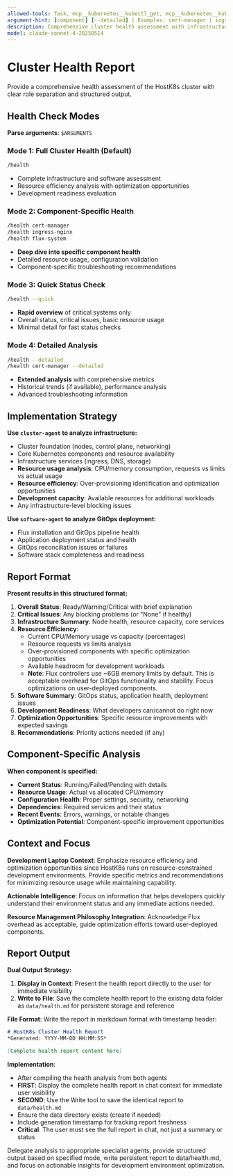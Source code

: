 ```yaml
---
allowed-tools: Task, mcp__kubernetes__kubectl_get, mcp__kubernetes__kubectl_describe, mcp__flux-operator-mcp__get_flux_instance, mcp__flux-operator-mcp__get_kubernetes_resources, mcp__flux-operator-mcp__get_kubernetes_metrics
argument-hint: [component] [--detailed] | Examples: cert-manager | ingress-nginx --detailed | --quick
description: Comprehensive cluster health assessment with infrastructure and GitOps analysis
model: claude-sonnet-4-20250514
---
```


# Cluster Health Report

Provide a comprehensive health assessment of the HostK8s cluster with clear role separation and structured output.

## Health Check Modes

**Parse arguments**: `$ARGUMENTS`

### Mode 1: Full Cluster Health (Default)
```bash
/health
```
- Complete infrastructure and software assessment
- Resource efficiency analysis with optimization opportunities
- Development readiness evaluation

### Mode 2: Component-Specific Health
```bash
/health cert-manager
/health ingress-nginx
/health flux-system
```
- **Deep dive into specific component health**
- Detailed resource usage, configuration validation
- Component-specific troubleshooting recommendations

### Mode 3: Quick Status Check
```bash
/health --quick
```
- **Rapid overview** of critical systems only
- Overall status, critical issues, basic resource usage
- Minimal detail for fast status checks

### Mode 4: Detailed Analysis
```bash
/health --detailed
/health cert-manager --detailed
```
- **Extended analysis** with comprehensive metrics
- Historical trends (if available), performance analysis
- Advanced troubleshooting information

## Implementation Strategy

**Use `cluster-agent` to analyze infrastructure:**
- Cluster foundation (nodes, control plane, networking)
- Core Kubernetes components and resource availability
- Infrastructure services (ingress, DNS, storage)
- **Resource usage analysis**: CPU/memory consumption, requests vs limits vs actual usage
- **Resource efficiency**: Over-provisioning identification and optimization opportunities
- **Development capacity**: Available resources for additional workloads
- Any infrastructure-level blocking issues

**Use `software-agent` to analyze GitOps deployment:**
- Flux installation and GitOps pipeline health
- Application deployment status and health
- GitOps reconciliation issues or failures
- Software stack completeness and readiness

## Report Format

**Present results in this structured format:**

1. **Overall Status**: Ready/Warning/Critical with brief explanation
2. **Critical Issues**: Any blocking problems (or "None" if healthy)
3. **Infrastructure Summary**: Node health, resource capacity, core services
4. **Resource Efficiency**:
   - Current CPU/Memory usage vs capacity (percentages)
   - Resource requests vs limits analysis
   - Over-provisioned components with specific optimization opportunities
   - Available headroom for development workloads
   - **Note**: Flux controllers use ~6GB memory limits by default. This is acceptable overhead for GitOps functionality and stability. Focus optimizations on user-deployed components.
5. **Software Summary**: GitOps status, application health, deployment issues
6. **Development Readiness**: What developers can/cannot do right now
7. **Optimization Opportunities**: Specific resource improvements with expected savings
8. **Recommendations**: Priority actions needed (if any)

## Component-Specific Analysis

**When component is specified:**
- **Current Status**: Running/Failed/Pending with details
- **Resource Usage**: Actual vs allocated CPU/memory
- **Configuration Health**: Proper settings, security, networking
- **Dependencies**: Required services and their status
- **Recent Events**: Errors, warnings, or notable changes
- **Optimization Potential**: Component-specific improvement opportunities

## Context and Focus

**Development Laptop Context**: Emphasize resource efficiency and optimization opportunities since HostK8s runs on resource-constrained development environments. Provide specific metrics and recommendations for minimizing resource usage while maintaining capability.

**Actionable Intelligence**: Focus on information that helps developers quickly understand their environment status and any immediate actions needed.

**Resource Management Philosophy Integration**: Acknowledge Flux overhead as acceptable, guide optimization efforts toward user-deployed components.

## Report Output

**Dual Output Strategy:**
1. **Display in Context**: Present the health report directly to the user for immediate visibility
2. **Write to File**: Save the complete health report to the existing data folder as `data/health.md` for persistent storage and reference

**File Format**: Write the report in markdown format with timestamp header:
```markdown
# HostK8s Cluster Health Report
*Generated: YYYY-MM-DD HH:MM:SS*

[Complete health report content here]
```

**Implementation**:
- After compiling the health analysis from both agents
- **FIRST**: Display the complete health report in chat context for immediate user visibility
- **SECOND**: Use the Write tool to save the identical report to `data/health.md`
- Ensure the data directory exists (create if needed)
- Include generation timestamp for tracking report freshness
- **Critical**: The user must see the full report in chat, not just a summary or status

Delegate analysis to appropriate specialist agents, provide structured output based on specified mode, write persistent report to data/health.md, and focus on actionable insights for development environment optimization.
